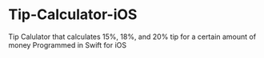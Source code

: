 # Tip-Calculator-iOS
Tip Calulator that calculates 15%, 18%, and 20% tip for a certain amount of money
Programmed in Swift for iOS
